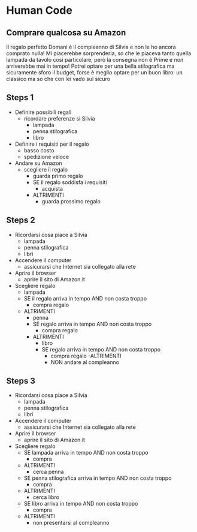 # Human Code

## Comprare qualcosa su Amazon 
Il regalo perfetto
Domani è il compleanno di Silvia e non le ho ancora comprato nulla! Mi piacerebbe sorprenderla, so che le piaceva tanto quella lampada da tavolo così particolare, però la consegna non è Prime e non arriverebbe mai in tempo! Potrei optare per una bella stilografica ma sicuramente sforo il budget, forse è meglio optare per un buon libro: un classico ma so che con lei vado sul sicuro


## Steps 1
- Definire possibili regali
    - ricordare preferenze si Silvia
        - lampada
        - penna stilografica
        - libro
- Definire i requisiti per il regalo
    - basso costo
    - spedizione veloce
- Andare su Amazon
    - scegliere il regalo
        - guarda primo regalo
        - SE il regalo soddisfa i requisiti
            - acquista
        - ALTRIMENTI
            - guarda prossimo regalo



## Steps 2
- Ricordarsi cosa piace a Silvia
    - lampada
    - penna stilografica
    - libri
- Accendere il computer
    - assicurarsi che Internet sia collegato alla rete
- Aprire il browser
    - aprire il sito di Amazon.it
- Scegliere regalo
    - lampada
    - SE il regalo arriva in tempo AND non costa troppo
        - compra regalo
    - ALTRIMENTI
        - penna
        - SE regalo arriva in tempo AND non costa troppo
            - compra regalo
        - ALTRIMENTI
            - libro
            - SE regalo arriva in tempo AND non costa troppo
                - compra regalo
            -ALTRIMENTI
                - NON andare al compleanno



## Steps 3
- Ricordarsi cosa piace a Silvia
    - lampada
    - penna stilografica
    - libri
- Accendere il computer
    - assicurarsi che Internet sia collegato alla rete
- Aprire il browser
    - aprire il sito di Amazon.it
- Scegliere regalo
    - SE lampada arriva in tempo AND non costa troppo
        - compra
    - ALTRIMENTI
        - cerca penna
    - SE penna stilografica arriva in tempo AND non costa troppo
        - compra
    - ALTRIMENTI
        - cerca libro
    - SE libro arriva in tempo AND non costa troppo
        - compra
    - ALTRIMENTI 
        - non presentarsi al compleanno